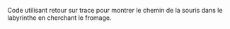 Code utilisant retour sur trace pour montrer le chemin de la souris dans le labyrinthe en cherchant le fromage.
